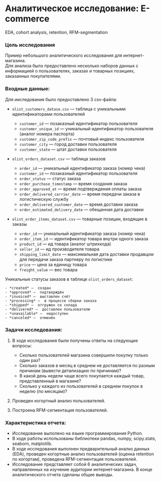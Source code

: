 # Аналитическое исследование: E-commerce  
EDA, cohort analysis, retention, RFM-segmentation

### Цель исследования
Пример небольшого аналитического исследования для интернет-магазина.  
Для анализа было предоставлено несколько наборов данных с информацией о пользователях, заказах и товарных позициях, заказанных покупателями. 

### Входные данные:

Для ииследования было предоставлено 3 csv-файла:

- `olist_customers_datase.csv` — таблица с уникальными идентификаторами пользователей
    - `customer_id` — позаказный идентификатор пользователя
    - `customer_unique_id` —  уникальный идентификатор пользователя  (аналог номера паспорта)
    - `customer_zip_code_prefix` —  почтовый индекс пользователя
    - `customer_city` —  город доставки пользователя
    - `customer_state` —  штат доставки пользователя  
    
- `olist_orders_dataset.csv` —  таблица заказов
    - `order_id` —  уникальный идентификатор заказа (номер чека)
    - `customer_id` —  позаказный идентификатор пользователя
    - `order_status` —  статус заказа
    - `order_purchase_timestamp` —  время создания заказа
    - `order_approved_at` —  время подтверждения оплаты заказа
    - `order_delivered_carrier_date` —  время передачи заказа в логистическую службу
    - `order_delivered_customer_date` —  время доставки заказа
    - `order_estimated_delivery_date` —  обещанная дата доставки  
    
- `olist_order_items_dataset.csv` —  товарные позиции, входящие в заказы
    - `order_id` —  уникальный идентификатор заказа (номер чека)
    - `order_item_id` —  идентификатор товара внутри одного заказа
    - `product_id` —  ид товара (аналог штрихкода)
    - `seller_id` — ид производителя товара
    - `shipping_limit_date` —  максимальная дата доставки продавцом для передачи заказа партнеру по логистике
    - `price` —  цена за единицу товара
    - `freight_value` —  вес товара

Уникальные статусы заказов в таблице `olist_orders_dataset`:

    - *created* —  создан
    - *approved* —  подтверждён
    - *invoiced* —  выставлен счёт
    - *processing* —  в процессе сборки заказа
    - *shipped* —  отгружен со склада
    - *delivered* —  доставлен пользователю
    - *unavailable* —  недоступен
    - *canceled* —  отменён

### Задачи исследования:
1. В ходе исследования были получены ответы на следующие вопросы:
    - Сколько пользователей магазина совершили покупку только один раз?
    - Сколько заказов в месяц в среднем не доставляется по разным причинам (вывести детализацию по причинам)?
    - В какой день недели чаще всего покупается каждый товар, представленный в магазине?
    - Сколько у каждого из пользователей в среднем покупок в неделю (по месяцам)?
    
2. Проведен когортный анализ пользователей.

3. Построена RFM-сегментация пользователей.

### Характеристика отчета:
- Исследование выполено на языке программирования Python.
- В ходе работы использованы библиотеки pandas, numpy, scipy.stats, seaborn, matplotlib.
- В ходе исследования выполнен предварительный анализ данных (EDA), проведен когортные анализ пользователей (оценка retention по когортам), проведена RFM-сегментация пользователей.
- Исследование представляет собой 6 аналитических задач, направленных на изучение аудитории интернет-магазина. В конце аналитического отчета сделаны общие выводы.